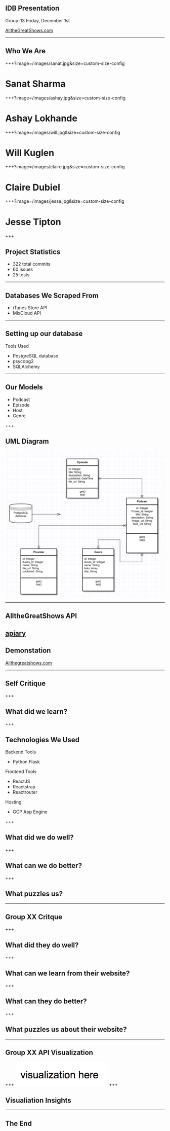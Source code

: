 ## IDB Presentation
Group-13 
Friday, December 1st

[AlltheGreatShows.com](http://allthegreatshows.com)

---

## Who We Are

+++?image=/images/sanat.jpg&size=custom-size-config

# Sanat Sharma

+++?image=/images/ashay.jpg&size=custom-size-config

# Ashay Lokhande

+++?image=/images/will.jpg&size=custom-size-config

# Will Kuglen

+++?image=/images/claire.jpg&size=custom-size-config

# Claire Dubiel

+++?image=/images/jesse.jpg&size=custom-size-config

# Jesse Tipton

+++
## Project Statistics
- 322 total commits
- 60 issues
- 25 tests

---

## Databases We Scraped From
- iTunes Store API
- MixCloud API

---

## Setting up our database
Tools Used
- PostgreSQL database
- psycopg2
- SQLAlchemy


---
## Our Models
- Podcast
- Episode
- Host
- Genre

+++
<!-- spacing is off -->
## UML Diagram
![logo](/images/uml.jpg)

---

## AlltheGreatShows API
[apiary](http://docs.allthegreatshows.apiary.io/)
---

## Demonstation
[Allthegreatshows.com](http://allthegreatshows.com)

---

## Self Critique

+++
## What did we learn?
+++
## Technologies We Used
<!-- can we left adjust this? -->
Backend Tools
- Python Flask

Frontend Tools
- ReactJS
- Reactstrap
- Reactrouter

Hosting
- GCP App Engine

+++
## What did we do well?

+++
## What can we do better?

+++
## What puzzles us?

---

## Group XX Critque

+++
## What did they do well?

+++
## What can we learn from their website?

+++
## What can they do better?

+++
## What puzzles us about their website?

---

## Group XX API Visualization
+++
![logo](/images/empty_visualization.jpg)
+++
## Visualiation Insights
---
## The End
